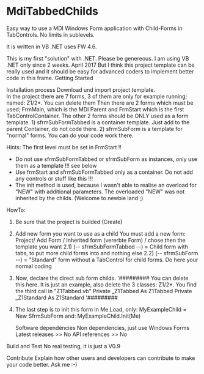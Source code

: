 # MdiTabbedChilds
Easy way to use a MDI Windows Form application with Child-Forms in TabControls. No limits in sublevels. 

It is written in VB .NET uses FW 4.6. 

This is my first "solution" with .NET. Please be genereous. I am using VB .NET only since 2 weeks. April 2017 But I think this project template can be really used and it should be easy for advanced coders to implement better code in this frame.
Getting Started

Installation process 
Download und import project template.  
In the project there are 7 forms, 3 of them are only for example running; named: Z1/2*. You can delete them Then there are 2 forms which must be used; FrmMain, which is the MDI Parent and FrmStart which is the first TabControlContainer. The other 2 forms should be ONLY used as a form template. 1) sfrmSubFormTabbed is a container template. Just add to the parent Container, do not code there. 2) sfrmSubForm is a template for "normal" forms. You can do your code work there.

Hints: The first level must be set in FrmStart !!

   - Do not use sfrmSubFormTabbed or sfrmSubForm as instances, only use them as a template !!! see below
   -  Use frmStart and sfrmSubFormTabbed only as a container. Do not add any controls or stuff like this !!!
   - The init method is used, because I wasn't able to realise an overload for "NEW" with additional parameters.
        The overloaded "NEW" was not inherited by the childs. (Welcome to newbie land ;) 

HowTo: 
1) Be sure that the project is builded (Create)

2) Add new form you want to use as a child You must add a new form: Project/ Add Form / Inherited form (vererbte Form) / chose then the template you want 2.1) (-- sfrmSubFormTabbed --) = Child form with tabs, to put more child forms into and nothing else 2.2) (-- sfrmSubForm --) = "Standard" form without a TabControl for child forms. Do here your normal coding

3) Now, declare the direct sub form childs. '######### You can delete this here. It is just an example, also delete the 3 classes: Z1/2*. You find the third call in "Z1Tabbed.vb" Private _Z1Tabbed As Z1Tabbed Private _Z1Standard As Z1Standard '#########

4) The last step is to init this form in Me.Load, only: MyExampleChild = New SfrmSubForm and: MyExampleChild.Init(Me)

    Software dependencies Non dependencies, just use Windows Forms
    Latest releases >> No
    API references >> No

Build and Test
No real testing, it is just a V0.9

Contribute
Explain how other users and developers can contribute to make your code better. 
Ask me :-)
